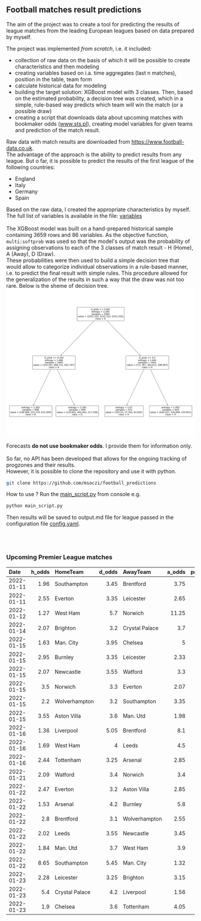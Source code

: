 ## Football matches result predictions

The aim of the project was to create a tool for predicting the results of league matches from the leading European leagues based on data prepared by myself.

The project was implemented _from scratch_, i.e. it included:
- collection of raw data on the basis of which it will be possible to create characteristics and then modeling
- creating variables based on i.a. time aggregates (last n matches), position in the table, team form
- calculate historical data for modeling
- building the target solution: XGBoost model with 3 classes. Then, based on the estimated probability, a decision tree was created, which in a simple, rule-based way predicts which team will win the match (or a possible draw)
- creating a script that downloads data about upcoming matches with bookmaker odds (www.sts.pl), creating model variables for given teams and prediction of the match result.

Raw data with match results are downloaded from https://www.football-data.co.uk. <br>
The advantage of the approach is the ability to predict results from any league. But o far, it is possible to predict the results of the first league of the following countries:
- England
- Italy
- Germany
- Spain

Based on the raw data, I created the appropriate characteristics by myself. The full list of variables is available in the file: <a href="model/variables.md">variables</a>
<br>
<br>
The XGBoost model was built on a hand-prepared historical sample containing 3659 rows and 86 variables. As the objective function, `multi:softprob` was used so that the model's output was the probability of assigning observations to each of the 3 classes of match result - H (Home), A (Away), D (Draw).
<br>
These probabilities were then used to build a simple decision tree that would allow to categorize individual observations in a rule-based manner, i.e. to predict the final result with simple rules. This procedure allowed for the generalization of the results in such a way that the draw was not too rare. Below is the sheme of decision tree.
<br>
![tree](model/img_tree.PNG)

Forecasts **do not use bookmaker odds**. I provide them for information only.
<br>
<br>
So far, no API has been developed that allows for the ongoing tracking of progzones and their results.
<br>
However, it is possible to clone the repository and use it with python.
```sh
git clone https://github.com/msoczi/football_predictions
```
How to use ?
Run the <a href="main_script.py">main_script.py</a> from console e.g. 
```sh
python main_script.py
```
Then results will be saved to output.md file for league passed in the configuration file <a href="config.yaml">config.yaml</a>.


<br>
<br>
 
### Upcoming Premier League matches

| Date       |   h_odds   | HomeTeam       |   d_odds   | AwayTeam       |   a_odds   |   pr_h_won |   pr_draw |   pr_a_won | prediction   |
|:-----------|-----------:|:---------------|-----------:|:---------------|-----------:|-----------:|----------:|-----------:|:-------------|
| 2022-01-11 |       1.96 | Southampton    |       3.45 | Brentford      |       3.75 |     0.3841 |    0.3002 |     0.3158 | D            |
| 2022-01-11 |       2.55 | Everton        |       3.35 | Leicester      |       2.65 |     0.3397 |    0.3604 |     0.2999 | D            |
| 2022-01-12 |       1.27 | West Ham       |       5.7  | Norwich        |      11.25 |     0.6766 |    0.2085 |     0.1149 | H            |
| 2022-01-14 |       2.07 | Brighton       |       3.2  | Crystal Palace |       3.7  |     0.4684 |    0.3129 |     0.2187 | H            |
| 2022-01-15 |       1.63 | Man. City      |       3.95 | Chelsea        |       5    |     0.5963 |    0.2168 |     0.1869 | H            |
| 2022-01-15 |       2.95 | Burnley        |       3.35 | Leicester      |       2.33 |     0.2898 |    0.3036 |     0.4066 | D            |
| 2022-01-15 |       2.07 | Newcastle      |       3.55 | Watford        |       3.3  |     0.3937 |    0.3239 |     0.2824 | D            |
| 2022-01-15 |       3.5  | Norwich        |       3.3  | Everton        |       2.07 |     0.2956 |    0.2743 |     0.4301 | A            |
| 2022-01-15 |       2.2  | Wolverhampton  |       3.2  | Southampton    |       3.35 |     0.4078 |    0.3431 |     0.2491 | D            |
| 2022-01-15 |       3.55 | Aston Villa    |       3.6  | Man. Utd       |       1.98 |     0.2769 |    0.2339 |     0.4892 | A            |
| 2022-01-16 |       1.36 | Liverpool      |       5.05 | Brentford      |       8.1  |     0.8212 |    0.099  |     0.0798 | H            |
| 2022-01-16 |       1.69 | West Ham       |       4    | Leeds          |       4.5  |     0.595  |    0.2843 |     0.1208 | H            |
| 2022-01-16 |       2.44 | Tottenham      |       3.25 | Arsenal        |       2.85 |     0.5266 |    0.1961 |     0.2773 | H            |
| 2022-01-21 |       2.09 | Watford        |       3.4  | Norwich        |       3.4  |     0.3297 |    0.3308 |     0.3395 | D            |
| 2022-01-22 |       2.47 | Everton        |       3.2  | Aston Villa    |       2.85 |     0.4419 |    0.2892 |     0.2689 | A            |
| 2022-01-22 |       1.53 | Arsenal        |       4.2  | Burnley        |       5.8  |     0.779  |    0.1516 |     0.0693 | H            |
| 2022-01-22 |       2.8  | Brentford      |       3.1  | Wolverhampton  |       2.55 |     0.5495 |    0.2903 |     0.1603 | H            |
| 2022-01-22 |       2.02 | Leeds          |       3.55 | Newcastle      |       3.45 |     0.4746 |    0.2978 |     0.2277 | H            |
| 2022-01-22 |       1.84 | Man. Utd       |       3.7  | West Ham       |       3.9  |     0.5026 |    0.2069 |     0.2905 | H            |
| 2022-01-22 |       8.65 | Southampton    |       5.45 | Man. City      |       1.32 |     0.0879 |    0.1862 |     0.7259 | A            |
| 2022-01-23 |       2.28 | Leicester      |       3.25 | Brighton       |       3.15 |     0.3092 |    0.271  |     0.4198 | A            |
| 2022-01-23 |       5.4  | Crystal Palace |       4.2  | Liverpool      |       1.56 |     0.1422 |    0.2487 |     0.6091 | A            |
| 2022-01-23 |       1.9  | Chelsea        |       3.6  | Tottenham      |       4.05 |     0.5749 |    0.1939 |     0.2312 | H            |
